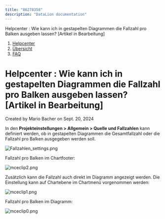 ```yaml
---
title: "86278358"
description: "DataLion documentation"
---
```


Helpcenter : Wie kann ich in gestapelten Diagrammen die Fallzahl pro Balken ausgeben lassen? \[Artikel in Bearbeitung\]  

1.  [Helpcenter](index.html)
2.  [Übersicht](2982609.html)
3.  [FAQ](FAQ_3539147.html)

# Helpcenter : Wie kann ich in gestapelten Diagrammen die Fallzahl pro Balken ausgeben lassen? \[Artikel in Bearbeitung\]

Created by Mario Bacher on Sept. 20, 2024

In den **Projekteinstellungen > Allgemein > Quelle und Fallzahlen** kann definiert werden, ob in gestapelten Diagrammen die Gesamtfallzahl oder die Fallzahl pro Balken ausgegeben werden soll.

![Fallzahlen_settings.png](/img/86212874?width=760)

Fallzahl pro Balken im Chartfooter: 

![mceclip2.png](/img/86212881?width=507)

Zusätzlich kann die Fallzahl auch direkt im Diagramm angezeigt werden. Die Einstellung kann auf Chartebene im Chartmenü vorgenommen werden:

![mceclip1.png](/img/86212887?width=518)

Fallzahl pro Balken im Diagramm:

![mceclip0.png](/img/86212893?width=525)